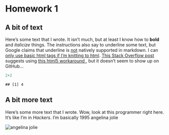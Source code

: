 Homework 1
================

## A bit of text

Here’s some text that I wrote. It isn’t much, but at least I know how to
**bold** and *italicize* things. The instructions also say to underline
some text, but Google claims that underline is <u>not</u> natively
supported in markdown. I can <ins>only use basic html tags if I’m
knitting to html</ins>. [This Stack Overflow
post](https://stackoverflow.com/questions/63691866/underline-in-rmarkdown-to-microsoft-word)
suggests using <span style="text-decoration:underline"> this html5
workaround </span>, but it doesn’t seem to show up on GitHub…

``` r
2+2
```

    ## [1] 4

## A bit more text

Here’s some more text that I wrote. Wow, look at this programmer right
here. It’s like I’m in *Hackers*. I’m basically 1995 angelina jolie

![angelina
jolie](https://github.com/rsimberloff/MICR_575/blob/master/hackers1995.jpg?raw=true)
